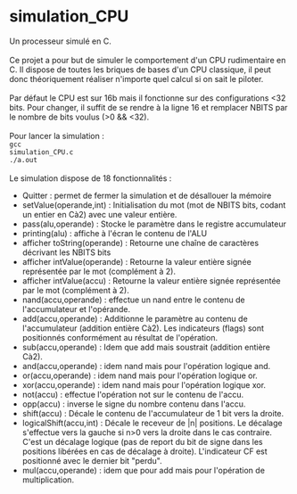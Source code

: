 # simulation_CPU
Un processeur simulé en C.<br><br>
Ce projet a pour but de simuler le comportement d'un CPU rudimentaire en C. Il dispose de toutes les briques de bases d'un CPU classique, il peut donc théoriquement réaliser n'importe quel calcul si on sait le piloter.
<br><br>
Par défaut le CPU est sur 16b mais il fonctionne sur des configurations <32 bits. Pour changer, il suffit de se rendre à la ligne 16 et remplacer NBITS par le nombre de bits voulus (>0 && <32).
<br><br>
Pour lancer la simulation :<br>
<code>gcc simulation_CPU.c</code><br><code>./a.out</code><br><br>
Le simulation dispose de 18 fonctionnalités :<br>
- Quitter : permet de fermer la simulation et de désallouer la mémoire<br>
- setValue(operande,int) : Initialisation du mot (mot de NBITS bits, codant un entier en Cà2) avec une valeur entière.<br>
- pass(alu,operande) : Stocke le paramètre dans le registre accumulateur<br>
- printing(alu) : affiche à l'écran le contenu de l'ALU<br>
- afficher toString(operande) : Retourne une chaîne de caractères décrivant les NBITS bits<br>
- afficher intValue(operande) : Retourne la valeur entière signée représentée par le mot (complément à 2).<br>
- afficher intValue(accu) : Retourne la valeur entière signée représentée par le mot (complément à 2).<br>
- nand(accu,operande) : effectue un nand entre le contenu de l'accumulateur et l'opérande.<br>
- add(accu,operande) : Additionne le paramètre au contenu de l'accumulateur (addition entière Cà2). Les indicateurs (flags) sont positionnés conformément au résultat de l'opération.<br>
- sub(accu,operande) : Idem que add mais soustrait (addition entière Cà2).<br>
- and(accu,operande) : idem nand mais pour l'opération logique and.<br>
- or(accu,operande) : idem nand mais pour l'opération logique or.<br>
- xor(accu,operande) : idem nand mais pour l'opération logique xor.<br>
- not(accu) : effectue l'opération not sur le contenu de l'accu.<br>
- opp(accu) : inverse le signe du nombre contenu dans l'accu.<br>
- shift(accu) : Décale le contenu de l'accumulateur de 1 bit vers la droite.<br>
- logicalShift(accu,int) : Décale le receveur de |n| positions. Le décalage s'effectue vers la gauche si n>0 vers la droite dans le cas contraire. C'est un décalage logique (pas de report du bit de signe dans les positions libérées en cas de décalage à droite). L'indicateur CF est positionné avec le dernier bit "perdu".<br>
- mul(accu,operande) : idem que pour add mais pour l'opération de multiplication.<br>
